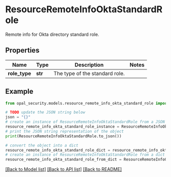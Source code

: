 # ResourceRemoteInfoOktaStandardRole

Remote info for Okta directory standard role.

## Properties

Name | Type | Description | Notes
------------ | ------------- | ------------- | -------------
**role_type** | **str** | The type of the standard role. | 

## Example

```python
from opal_security.models.resource_remote_info_okta_standard_role import ResourceRemoteInfoOktaStandardRole

# TODO update the JSON string below
json = "{}"
# create an instance of ResourceRemoteInfoOktaStandardRole from a JSON string
resource_remote_info_okta_standard_role_instance = ResourceRemoteInfoOktaStandardRole.from_json(json)
# print the JSON string representation of the object
print(ResourceRemoteInfoOktaStandardRole.to_json())

# convert the object into a dict
resource_remote_info_okta_standard_role_dict = resource_remote_info_okta_standard_role_instance.to_dict()
# create an instance of ResourceRemoteInfoOktaStandardRole from a dict
resource_remote_info_okta_standard_role_from_dict = ResourceRemoteInfoOktaStandardRole.from_dict(resource_remote_info_okta_standard_role_dict)
```
[[Back to Model list]](../README.md#documentation-for-models) [[Back to API list]](../README.md#documentation-for-api-endpoints) [[Back to README]](../README.md)


